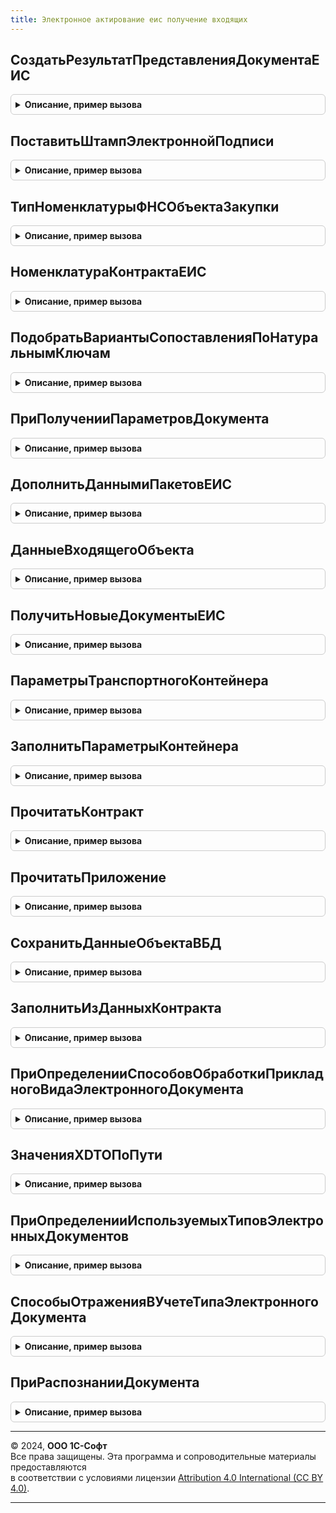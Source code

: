 ```yaml
---
title: Электронное актирование еис получение входящих
---
```



## СоздатьРезультатПредставленияДокументаЕИС
<details style="margin: 1em 0; padding: 0.5em; border: 1px solid #ccc; border-radius: 6px;">

<summary style="font-weight: bold; cursor: pointer;">Описание, пример вызова</summary>

```bsl

Функция СоздатьРезультатПредставленияДокументаЕИС(ДвоичныеДанныеФайла, ПараметрыПредставления) Экспорт
```

Пример вызова
```bsl
Результат = ЭлектронноеАктированиеЕИСПолучениеВходящих.СоздатьРезультатПредставленияДокументаЕИС(ДвоичныеДанныеФайла, ПараметрыПредставления) 
```
</details>

## ПоставитьШтампЭлектроннойПодписи
<details style="margin: 1em 0; padding: 0.5em; border: 1px solid #ccc; border-radius: 6px;">

<summary style="font-weight: bold; cursor: pointer;">Описание, пример вызова</summary>

```bsl

Процедура ПоставитьШтампЭлектроннойПодписи(ТабличныйДокумент, МассивПодписей, ПараметрыПечати) Экспорт
```

Пример вызова
```bsl
ЭлектронноеАктированиеЕИСПолучениеВходящих.ПоставитьШтампЭлектроннойПодписи(ТабличныйДокумент, МассивПодписей, ПараметрыПечати) 
```
</details>

## ТипНоменклатурыФНСОбъектаЗакупки
<details style="margin: 1em 0; padding: 0.5em; border: 1px solid #ccc; border-radius: 6px;">

<summary style="font-weight: bold; cursor: pointer;">Описание, пример вызова</summary>

```bsl

Функция ТипНоменклатурыФНСОбъектаЗакупки(ОбъектЗакупки) Экспорт
```

Пример вызова
```bsl
Результат = ЭлектронноеАктированиеЕИСПолучениеВходящих.ТипНоменклатурыФНСОбъектаЗакупки(ОбъектЗакупки));
```
</details>

## НоменклатураКонтрактаЕИС
<details style="margin: 1em 0; padding: 0.5em; border: 1px solid #ccc; border-radius: 6px;">

<summary style="font-weight: bold; cursor: pointer;">Описание, пример вызова</summary>

```bsl

// См. ФорматыЭДО.ИнформацияОТовареИзФайла
Процедура НоменклатураКонтрактаЕИС(Объект, ТаблицаНоменклатуры) Экспорт
```

Пример вызова
```bsl
ЭлектронноеАктированиеЕИСПолучениеВходящих.НоменклатураКонтрактаЕИС(Объект, ТаблицаНоменклатуры) 
```
</details>

## ПодобратьВариантыСопоставленияПоНатуральнымКлючам
<details style="margin: 1em 0; padding: 0.5em; border: 1px solid #ccc; border-radius: 6px;">

<summary style="font-weight: bold; cursor: pointer;">Описание, пример вызова</summary>

```bsl

// Подобрать варианты сопоставления по натуральным ключам.
//
// Параметры:
//  НаборНоменклатурыКонтрагентов - ТаблицаЗначений
//  ПроцентТочностиПоискаНаименований - Число
Процедура ПодобратьВариантыСопоставленияПоНатуральнымКлючам(НаборНоменклатурыКонтрагентов, ПроцентТочностиПоискаНаименований) Экспорт
```

Пример вызова
```bsl
ЭлектронноеАктированиеЕИСПолучениеВходящих.ПодобратьВариантыСопоставленияПоНатуральнымКлючам(НаборНоменклатурыКонтрагентов, ПроцентТочностиПоискаНаименований) 
```
</details>

## ПриПолученииПараметровДокумента
<details style="margin: 1em 0; padding: 0.5em; border: 1px solid #ccc; border-radius: 6px;">

<summary style="font-weight: bold; cursor: pointer;">Описание, пример вызова</summary>

```bsl

// При получении параметров документа.
//
// Параметры:
//  ПараметрыДокумента - Структура - см. ТранспортныеКонтейнерыЭДОСлужебный.ПараметрыДокумента.
Процедура ПриПолученииПараметровДокумента(ПараметрыДокумента) Экспорт
```

Пример вызова
```bsl
ЭлектронноеАктированиеЕИСПолучениеВходящих.ПриПолученииПараметровДокумента(ПараметрыДокумента) 
```
</details>

## ДополнитьДаннымиПакетовЕИС
<details style="margin: 1em 0; padding: 0.5em; border: 1px solid #ccc; border-radius: 6px;">

<summary style="font-weight: bold; cursor: pointer;">Описание, пример вызова</summary>

```bsl

// Дополнить данными пакетов ЕИС.
//
// Параметры:
//  МассивКонтейнеров - Массив
//  КлючиСинхронизации - Структура
//  КонтекстДиагностики - Структура
//  ВФоне - Булево
//  МассивПакетовЭД - Массив
//  КонтекстОперации - Структура
Процедура ДополнитьДаннымиПакетовЕИС(МассивКонтейнеров, Экспорт
```

Пример вызова
```bsl
ЭлектронноеАктированиеЕИСПолучениеВходящих.ДополнитьДаннымиПакетовЕИС(МассивКонтейнеров, );
```
</details>

## ДанныеВходящегоОбъекта
<details style="margin: 1em 0; padding: 0.5em; border: 1px solid #ccc; border-radius: 6px;">

<summary style="font-weight: bold; cursor: pointer;">Описание, пример вызова</summary>

```bsl

// Вызывается из ТранспортныеКонтейнерыЭДО.СформироватьДанныеОбъектов.
//
// Параметры:
//  ТранспортныйКонтейнер - ДокументСсылка.ТранспортныйКонтейнерЭДО
//  ДвоичныеДанныеФайла - ДвоичныеДанные
//  КонтекстДиагностики - Неопределено,
//                        Структура
//
// Возвращаемое значение:
//  Структура - тип описан в ТранспортныеКонтейнерыЭДО.ДанныеВходящегоОбъекта:
//   * ТипДокумента - Строка
//   * ИдентификаторСообщения - Строка
//   * ТребуетсяИзвещение - Булево
//   * ТребуетсяПодтверждение - Булево
//   * Метаданные - Неопределено
//   * ИдентификаторыСообщенийОснований - Массив из Строка
//   * ИдентификаторыДокументооборотовОснований - Массив из Строка
//   * СопроводительнаяЗаписка - Строка
//   * Карточка - Неопределено
//   * Ошибка - Неопределено,
//              Структура
//   * Доверенности - Неопределено
Функция ДанныеВходящегоОбъекта(ТранспортныйКонтейнер, Экспорт
```

Пример вызова
```bsl
Результат = ЭлектронноеАктированиеЕИСПолучениеВходящих.ДанныеВходящегоОбъекта(ТранспортныйКонтейнер, );
```
</details>

## ПолучитьНовыеДокументыЕИС
<details style="margin: 1em 0; padding: 0.5em; border: 1px solid #ccc; border-radius: 6px;">

<summary style="font-weight: bold; cursor: pointer;">Описание, пример вызова</summary>

```bsl

// Получить новые документы ЕИС.
//
// Параметры:
//  МассивКонтейнеров - Массив - Массив контейнеров
//  КлючиСинхронизации - Неопределено, Структура - Ключи синхронизации
//  КонтекстДиагностики - Неопределено, Структура - Контекст диагностики
//  КонтекстОперации - Неопределено, Структура - Контекст операции
Процедура ПолучитьНовыеДокументыЕИС( Экспорт
```

Пример вызова
```bsl
ЭлектронноеАктированиеЕИСПолучениеВходящих.ПолучитьНовыеДокументыЕИС();
```
</details>

## ПараметрыТранспортногоКонтейнера
<details style="margin: 1em 0; padding: 0.5em; border: 1px solid #ccc; border-radius: 6px;">

<summary style="font-weight: bold; cursor: pointer;">Описание, пример вызова</summary>

```bsl

// Параметры транспортного контейнера.
//
// Параметры:
//  ИдентификаторУчетнойЗаписи - Строка
//  Отправитель - Строка
//  Организация - ОпределяемыйТип.Организация
//  Контрагент - СправочникСсылка.Контрагенты
//  ИДДокументооборота - Строка
//  ИдентификаторПакета - Строка
//  ВнешнийУИД - Строка
//
// Возвращаемое значение:
//  Структура - Параметры транспортного контейнера
Функция ПараметрыТранспортногоКонтейнера(ИдентификаторУчетнойЗаписи, Отправитель, Экспорт
```

Пример вызова
```bsl
Результат = ЭлектронноеАктированиеЕИСПолучениеВходящих.ПараметрыТранспортногоКонтейнера(ИдентификаторУчетнойЗаписи, Отправитель, );
```
</details>

## ЗаполнитьПараметрыКонтейнера
<details style="margin: 1em 0; padding: 0.5em; border: 1px solid #ccc; border-radius: 6px;">

<summary style="font-weight: bold; cursor: pointer;">Описание, пример вызова</summary>

```bsl

// Заполнить параметры контейнера.
//
// Параметры:
//  ПараметрыКонтейнера - Структура
//  ЗначенияРеквизитовКонтейнера - Структура
Процедура ЗаполнитьПараметрыКонтейнера(ПараметрыКонтейнера, Экспорт
```

Пример вызова
```bsl
ЭлектронноеАктированиеЕИСПолучениеВходящих.ЗаполнитьПараметрыКонтейнера(ПараметрыКонтейнера, );
```
</details>

## ПрочитатьКонтракт
<details style="margin: 1em 0; padding: 0.5em; border: 1px solid #ccc; border-radius: 6px;">

<summary style="font-weight: bold; cursor: pointer;">Описание, пример вызова</summary>

```bsl

// Прочитать контракт.
//
// Параметры:
//  ДанныеФайлаЭД - ОбъектXDTO
//  НовыйЭД - Структура
Процедура ПрочитатьКонтракт(ДанныеФайлаЭД, НовыйЭД) Экспорт
```

Пример вызова
```bsl
ЭлектронноеАктированиеЕИСПолучениеВходящих.ПрочитатьКонтракт(ДанныеФайлаЭД, НовыйЭД) 
```
</details>

## ПрочитатьПриложение
<details style="margin: 1em 0; padding: 0.5em; border: 1px solid #ccc; border-radius: 6px;">

<summary style="font-weight: bold; cursor: pointer;">Описание, пример вызова</summary>

```bsl

// Прочитать приложение.
//
// Параметры:
//  ДанныеФайлаЭД - ОбъектXDTO
//  НовыйЭД - Структура
Процедура ПрочитатьПриложение(ДанныеФайлаЭД, НовыйЭД) Экспорт
```

Пример вызова
```bsl
ЭлектронноеАктированиеЕИСПолучениеВходящих.ПрочитатьПриложение(ДанныеФайлаЭД, НовыйЭД) 
```
</details>

## СохранитьДанныеОбъектаВБД
<details style="margin: 1em 0; padding: 0.5em; border: 1px solid #ccc; border-radius: 6px;">

<summary style="font-weight: bold; cursor: pointer;">Описание, пример вызова</summary>

```bsl

// Сохранить данные объекта ВБД.
// См. ОтражениеВУчетеЭДО.ОтразитьДанныеФормализованногоЭлектронногоДокумента
//
// Параметры:
//  СтрокаДляЗагрузки - см. ДеревоЭлектронногоДокументаБЭД.НайтиСоздатьТипОбъектаВДеревеРазбора
//  ДеревоРазбора - см. ДеревоЭлектронногоДокументаБЭД.ИнициализироватьДеревоРазбора
//  ПараметрыОбработки - Структура
//  НайденныйОбъект - СправочникСсылка,ДокументСсылка
Процедура СохранитьДанныеОбъектаВБД(СтрокаДляЗагрузки, ДеревоРазбора, ПараметрыОбработки, НайденныйОбъект) Экспорт
```

Пример вызова
```bsl
ЭлектронноеАктированиеЕИСПолучениеВходящих.СохранитьДанныеОбъектаВБД(СтрокаДляЗагрузки, ДеревоРазбора, ПараметрыОбработки, НайденныйОбъект) 
```
</details>

## ЗаполнитьИзДанныхКонтракта
<details style="margin: 1em 0; padding: 0.5em; border: 1px solid #ccc; border-radius: 6px;">

<summary style="font-weight: bold; cursor: pointer;">Описание, пример вызова</summary>

```bsl

// Заполнить из данных контракта.
//
// Параметры:
//  Контракт - Структура - данные контракта, тип описан в ЭлектронноеАктированиеЕИС.НовыеДанныеКонтракта
//  Объект - СправочникСсылка.ГосударственныеКонтрактыЕИС
//  ЭтоКонтрактДляЗаказчика - Булево
Процедура ЗаполнитьИзДанныхКонтракта(Контракт, Объект, ЭтоКонтрактДляЗаказчика = Ложь) Экспорт
```

Пример вызова
```bsl
ЭлектронноеАктированиеЕИСПолучениеВходящих.ЗаполнитьИзДанныхКонтракта(Контракт, Объект, ЭтоКонтрактДляЗаказчика);
```
</details>

## ПриОпределенииСпособовОбработкиПрикладногоВидаЭлектронногоДокумента
<details style="margin: 1em 0; padding: 0.5em; border: 1px solid #ccc; border-radius: 6px;">

<summary style="font-weight: bold; cursor: pointer;">Описание, пример вызова</summary>

```bsl

// При определении способов обработки прикладного вида электронного документа.
//
// Параметры:
//  ВидЭД - ПеречислениеСсылка.ТипыДокументовЭДО
//  СписокОпераций - Структура
Процедура ПриОпределенииСпособовОбработкиПрикладногоВидаЭлектронногоДокумента(ВидЭД, СписокОпераций) Экспорт
```

Пример вызова
```bsl
ЭлектронноеАктированиеЕИСПолучениеВходящих.ПриОпределенииСпособовОбработкиПрикладногоВидаЭлектронногоДокумента(ВидЭД, СписокОпераций) 
```
</details>

## ЗначенияXDTOПоПути
<details style="margin: 1em 0; padding: 0.5em; border: 1px solid #ccc; border-radius: 6px;">

<summary style="font-weight: bold; cursor: pointer;">Описание, пример вызова</summary>

```bsl

// Значения XDTOПо пути.
//
// Параметры:
//  ОбъектXDTO - Произвольный
//  Путь - Строка
//  РазделительПути - Строка
//
// Возвращаемое значение:
//  Массив - Значения XDTOПо пути
Функция ЗначенияXDTOПоПути(ОбъектXDTO, Путь, РазделительПути = "/") Экспорт
```

Пример вызова
```bsl
Результат = ЭлектронноеАктированиеЕИСПолучениеВходящих.ЗначенияXDTOПоПути(ОбъектXDTO, Путь, РазделительПути);
```
</details>

## ПриОпределенииИспользуемыхТиповЭлектронныхДокументов
<details style="margin: 1em 0; padding: 0.5em; border: 1px solid #ccc; border-radius: 6px;">

<summary style="font-weight: bold; cursor: pointer;">Описание, пример вызова</summary>

```bsl

// При определении используемых типов электронных документов.
// см. ИнтеграцияЭДО.ИспользуемыеТипыДокументов()
//
// Параметры:
//  АктуальныеТипы - Соответствие
Процедура ПриОпределенииИспользуемыхТиповЭлектронныхДокументов(АктуальныеТипы) Экспорт
```

Пример вызова
```bsl
ЭлектронноеАктированиеЕИСПолучениеВходящих.ПриОпределенииИспользуемыхТиповЭлектронныхДокументов(АктуальныеТипы) 
```
</details>

## СпособыОтраженияВУчетеТипаЭлектронногоДокумента
<details style="margin: 1em 0; padding: 0.5em; border: 1px solid #ccc; border-radius: 6px;">

<summary style="font-weight: bold; cursor: pointer;">Описание, пример вызова</summary>

```bsl

// См. ОтражениеВУчетеЭДО.СписокОперацийТипаДокумента
Процедура СпособыОтраженияВУчетеТипаЭлектронногоДокумента(ТипДокумента, СпособыОтраженияВУчете) Экспорт
```

Пример вызова
```bsl
ЭлектронноеАктированиеЕИСПолучениеВходящих.СпособыОтраженияВУчетеТипаЭлектронногоДокумента(ТипДокумента, СпособыОтраженияВУчете) 
```
</details>

## ПриРаспознанииДокумента
<details style="margin: 1em 0; padding: 0.5em; border: 1px solid #ccc; border-radius: 6px;">

<summary style="font-weight: bold; cursor: pointer;">Описание, пример вызова</summary>

```bsl

// При распознании документа.
// см. Документы.ЭлектронныйДокументВходящийЭДО.Формы.ФормаПросмотра
//
// Параметры:
//  ВидСообщения - Структура
//  ЭлементСхемы - Структура
Процедура ПриРаспознанииДокумента(ВидСообщения, ЭлементСхемы) Экспорт
```

Пример вызова
```bsl
ЭлектронноеАктированиеЕИСПолучениеВходящих.ПриРаспознанииДокумента(ВидСообщения, ЭлементСхемы) 
```
</details>

---

© 2024, **ООО 1С-Софт**  
Все права защищены. Эта программа и сопроводительные материалы предоставляются  
в соответствии с условиями лицензии [Attribution 4.0 International (CC BY 4.0)](https://creativecommons.org/licenses/by/4.0/legalcode).

---
